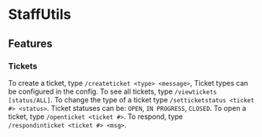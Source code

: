 # StaffUtils

## Features

### Tickets

To create a ticket, type `/createticket <type> <message>`, Ticket types can be configured in the config. To see all tickets, type `/viewtickets [status/ALL]`. To change the type of a ticket type `/setticketstatus <ticket #> <status>`. Ticket statuses can be: `OPEN`, `IN PROGRESS`, `CLOSED`. To open a ticket, type `/openticket <ticket #>`. To respond, type `/respondinticket <ticket #> <msg>`.

